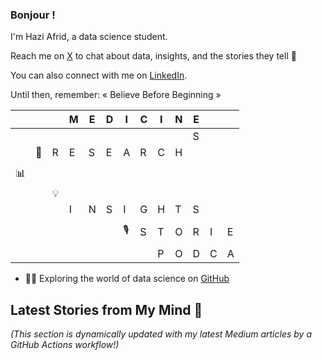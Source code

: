 ### Bonjour !

I'm Hazi Afrid, a data science student.

Reach me on [X](https://x.com/HaziAfrid) to chat about data, insights, and the stories they tell  👋

You can also connect with me on [LinkedIn](https://www.linkedin.com/in/contacthazi/).

Until then, remember:  « Believe Before Beginning » 

|   |   |   | M | E | D | I | C | I | N | E |   |   |
|---|---|---|---|---|---|---|---|---|---|---|---|---|
|   |   |   |   |   |   |   |   |   |   | S |   |   |
|   | 🔬 | R | E | S | E | A | R | C | H |   |   |   |
|   |   |   |   |   |   |   |   |   |   |   |   |   |
| 📊 |   |   |   |   |   |   |   |   |   |   |   |   |
|   |   | 💡 |   |   |   |   |   |   |   |   |   |   |
|   |   |   | I | N | S | I | G | H | T | S |   |   |
|   |   |   |   |   |   |   |   |   |   |   |   |   |
|   |   |   |   |   |   | 🎙️ | S | T | O | R | I | E | S |
|   |   |   |   |   |   |   |   |   |   |   |   |   |
|   |   |   |   |   |   |   |   | P | O | D | C | A | S | T | S |


- 👨‍💻 Exploring the world of data science on [GitHub](https://github.com/Masterhazi)

## Latest Stories from My Mind 🧠 

_(This section is dynamically updated with my latest Medium articles by a GitHub Actions workflow!)_ 
